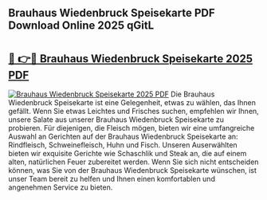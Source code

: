 ## Brauhaus Wiedenbruck Speisekarte PDF Download Online 2025 qGitL

# <h2><a href="http://gc5pmf.nevu.top/?p=Brauhaus+Wiedenbruck+Speisekarte">🔗 👉🔴 Brauhaus Wiedenbruck Speisekarte 2025 PDF</a></h2>

[![Brauhaus Wiedenbruck Speisekarte 2025 PDF](https://i.imgur.com/dBaPXMq.png)](http://gc5pmf.nevu.top/?p=Brauhaus+Wiedenbruck+Speisekarte)
Die Brauhaus Wiedenbruck Speisekarte ist eine Gelegenheit, etwas zu wählen, das Ihnen gefällt. Wenn Sie etwas Leichtes und Frisches suchen, empfehlen wir Ihnen, unsere Salate aus unserer Brauhaus Wiedenbruck Speisekarte zu probieren. Für diejenigen, die Fleisch mögen, bieten wir eine umfangreiche Auswahl an Gerichten auf der Brauhaus Wiedenbruck Speisekarte an: Rindfleisch, Schweinefleisch, Huhn und Fisch. Unseren Auserwählten bieten wir exquisite Gerichte wie Schaschlik und Steak an, die auf einem alten, natürlichen Feuer zubereitet werden. Wenn Sie sich nicht entscheiden können, was Sie von der Brauhaus Wiedenbruck Speisekarte wünschen, ist unser Team bereit zu helfen und Ihnen einen komfortablen und angenehmen Service zu bieten.
